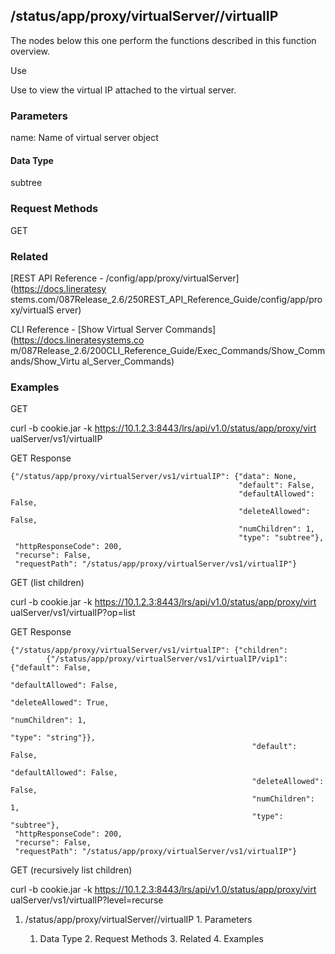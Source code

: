 ## /status/app/proxy/virtualServer/<name>/virtualIP

The nodes below this one perform the functions described in this function
overview.

Use

Use to view the virtual IP attached to the virtual server.

### Parameters

name: Name of virtual server object

#### Data Type

subtree

### Request Methods

GET

### Related

[REST API Reference - /config/app/proxy/virtualServer](https://docs.lineratesy
stems.com/087Release_2.6/250REST_API_Reference_Guide/config/app/proxy/virtualS
erver)

CLI Reference - [Show Virtual Server Commands](https://docs.lineratesystems.co
m/087Release_2.6/200CLI_Reference_Guide/Exec_Commands/Show_Commands/Show_Virtu
al_Server_Commands)

### Examples

GET

curl -b cookie.jar -k https://10.1.2.3:8443/lrs/api/v1.0/status/app/proxy/virt
ualServer/vs1/virtualIP

GET Response

    
    
    {"/status/app/proxy/virtualServer/vs1/virtualIP": {"data": None,
                                                       "default": False,
                                                       "defaultAllowed": False,
                                                       "deleteAllowed": False,
                                                       "numChildren": 1,
                                                       "type": "subtree"},
     "httpResponseCode": 200,
     "recurse": False,
     "requestPath": "/status/app/proxy/virtualServer/vs1/virtualIP"}
    

GET (list children)

curl -b cookie.jar -k https://10.1.2.3:8443/lrs/api/v1.0/status/app/proxy/virt
ualServer/vs1/virtualIP?op=list

GET Response

    
    
    {"/status/app/proxy/virtualServer/vs1/virtualIP": {"children": 
            {"/status/app/proxy/virtualServer/vs1/virtualIP/vip1": {"default": False,
                                                                    "defaultAllowed": False,
                                                                    "deleteAllowed": True,
                                                                    "numChildren": 1,
                                                                    "type": "string"}},
                                                          "default": False,
                                                          "defaultAllowed": False,
                                                          "deleteAllowed": False,
                                                          "numChildren": 1,
                                                          "type": "subtree"},
     "httpResponseCode": 200,
     "recurse": False,
     "requestPath": "/status/app/proxy/virtualServer/vs1/virtualIP"}
    

GET (recursively list children)

curl -b cookie.jar -k https://10.1.2.3:8443/lrs/api/v1.0/status/app/proxy/virt
ualServer/vs1/virtualIP?level=recurse

  1. /status/app/proxy/virtualServer/<name>/virtualIP
    1. Parameters
      1. Data Type
    2. Request Methods
    3. Related
    4. Examples


